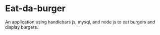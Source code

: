 # Eat-da-burger
An application using handlebars js, mysql, and node js to eat burgers and display burgers.
